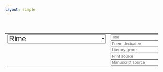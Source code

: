 ```yaml
---
layout: simple
---
```


<style>

.genre {
	font-size: 18pt;
	color: #333;
}

</style>


<table style="padding-top:40px; padding-bottom:40px" width="100%">
<tr><td style="width:200px; vertical-align:top">

<select class="genre">
	<option value="rime">Rime</option>
	<option value="aminta">Aminta</option>
	<option value="gerusalemme">Gerusalemme</option>
	<option value="ecloghe">Ecloghe</option>
	<option value="rinaldo">Rinaldo</option>
	<option value="lagrime">Lagrime della Beata Vergine</option>
	<option value="torrismondo">Re Torrismondo</option>
	<option value="contuqistata">Gerusalemme conquistata</option>
</select>

<br>
<div id="work-count"></div>
</td><td style="vertical-align:top; text-align:left">
<input style="width:200px;" placeholder="Title" id="browse-title" value="" />
<input style="width:200px;" placeholder="Poem dedicatee" id="browse-dedicatee" value="" />
<br/>
<input style="width:200px;" placeholder="Literary genre" id="browse-litgen" value="" />
<input style="width:200px;" placeholder="Print source" id="browse-printsrc" value="" />
<input style="width:200px;" placeholder="Manuscript source" id="browse-manusrc" value="" />
</td>
</tr>
</table>

<div id="browse-results">

</div>

